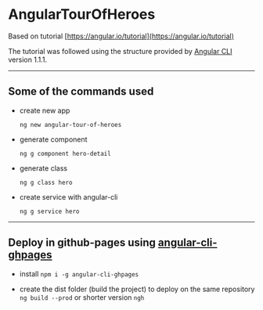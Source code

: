 # AngularTourOfHeroes

Based on tutorial [https://angular.io/tutorial](https://angular.io/tutorial)

The tutorial was followed using the structure provided by [Angular CLI](https://github.com/angular/angular-cli) version 1.1.1.

---
## Some of the commands used

* create new app

    `ng new angular-tour-of-heroes`

* generate component

    `ng g component hero-detail`

* generate class

    `ng g class hero`

* create service with angular-cli

    `ng g service hero`

---

## Deploy in github-pages using [angular-cli-ghpages](https://github.com/angular-buch/angular-cli-ghpages)

* install
    `npm i -g angular-cli-ghpages`

* create the dist folder (build the project) to deploy on the same repository 
    `ng build --prod` or shorter version `ngh`